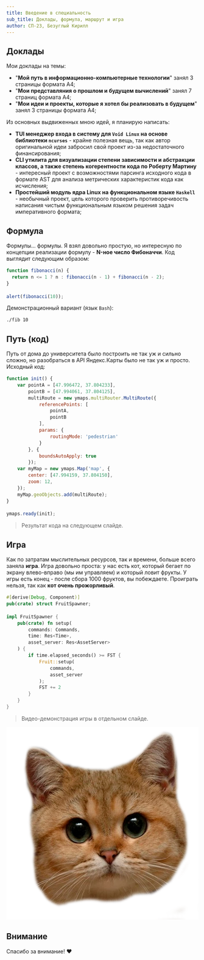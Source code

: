 ```yaml
---
title: Введение в специальность
sub_title: Доклады, формула, маршрут и игра
author: СП-23, Безуглый Кирилл
---
```


Доклады
---

Мои доклады на темы:
- "**Мой путь в информационно-компьютерные технологии**" занял 3 страницы формата А4;
- "**Мои представляния о прошлом и будущем вычислений**" занял 7 страниц формата А4;
- "**Мои идеи и проекты, которые я хотел бы реализовать в будущем**" занял 3 страницы формата А4;

Из основных выдвиженных мною идей, я планирую написать:
- **TUI менеджер входа в систему для `Void Linux` на основе библиотеки `ncurses`** - крайне полезная вещь, так как автор оригинальной идеи забросил свой проект из-за недостаточного финансирования;
- **CLI утилита для визуализации степени зависимости и абстракции классов, а также степень когерентности кода по Роберту Мартину** - интересный проект с возможностями парсинга исходного кода в формате AST для анализа метрических характеристик кода как исчисления;
- **Простейший модуль ядра Linux на функциональном языке `Haskell`** - необычный проект, цель которого проверить противоречивость написания чистым функциональным языком решения задач императивного формата;

<!-- end_slide -->
Формула
---

Формулы... формулы. Я взял довольно простую, но интересную по концепции реализации формулу - **N-ное число Фибоначчи**.
Код выглядит следующим образом:
```js
function fibonacci(n) {
  return n <= 1 ? n : fibonacci(n - 1) + fibonacci(n - 2);
}

alert(fibonacci(10));
```

Демонстрационный вариант (язык `Bash`):
```bash +exec
./fib 10
```

<!-- end_slide -->
Путь (код)
---

Путь от дома до университета было построить не так уж и сильно сложно, но разобраться в API Яндекс.Карты было не так уж и просто.
Исходный код:
```js
function init() {
    var pointA = [47.996472, 37.804233],
        pointB = [47.994061, 37.804125],
        multiRoute = new ymaps.multiRouter.MultiRoute({
            referencePoints: [
                pointA,
                pointB
            ],
            params: {
                routingMode: 'pedestrian'
            }
        }, {
            boundsAutoApply: true
        });
    var myMap = new ymaps.Map('map', {
        center: [47.994159, 37.804150],
        zoom: 12,
    });
    myMap.geoObjects.add(multiRoute);
}

ymaps.ready(init);
```

>Результат кода на следующем слайде.

<!-- end_slide -->
Игра
---
<!-- column_layout: [2, 1] -->

<!-- column: 0 -->
Как по затратам мыслительных ресурсов, так и времени, больше всего заняла **игра**.
Игра довольно проста: у нас есть кот, который бегает по экрану влево-вправо (мы им управляем) и который ловит фрукты.
У игры есть конец - после сбора 1000 фруктов, вы побеждаете.
Проиграть нельзя, так как **кот очень прожорливый**.

```rust
#[derive(Debug, Component)]
pub(crate) struct FruitSpawner;

impl FruitSpawner {
    pub(crate) fn setup(
        commands: Commands,
        time: Res<Time>,
        asset_server: Res<AssetServer>
    ) {
        if time.elapsed_seconds() >= FST {
            Fruit::setup(
                commands,
                asset_server
            );
            FST += 2
        }
    }
}
```

>Видео-демонстрация игры в отдельном слайде.

<!-- column: 1 -->
![](cat.png)

<!-- reset_layout -->

<!-- end_slide -->
Внимание
---

Спасибо за внимание! ❤️
